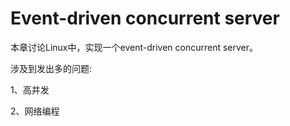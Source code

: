 # Event-driven concurrent server

本章讨论Linux中，实现一个event-driven concurrent server。

涉及到发出多的问题:

1、高并发

2、网络编程

